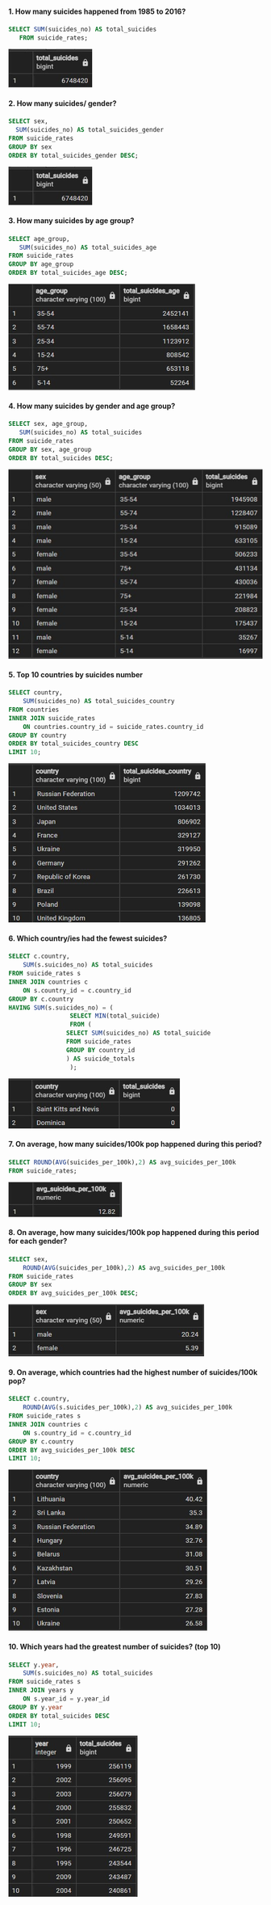 #### 1. How many suicides happened from 1985 to 2016?
 ``` SQL
 SELECT SUM(suicides_no) AS total_suicides
	FROM suicide_rates; 
  ```
  ![totalsuicides](totalsuicides.jpg)
  
#### 2. How many suicides/ gender?
  
  ```SQL
  SELECT sex, 
	SUM(suicides_no) AS total_suicides_gender
FROM suicide_rates
GROUP BY sex
ORDER BY total_suicides_gender DESC;
```

![totalsuicidesgender](totalsuicidesgender.jpg)
 
#### 3. How many suicides by age group?
 
 ```SQL
 SELECT age_group, 
	SUM(suicides_no) AS total_suicides_age 
FROM suicide_rates
GROUP BY age_group
ORDER BY total_suicides_age DESC;
```
![totalsuicidesage](totalsuicidesage.jpg)

#### 4. How many suicides by gender and age group?

 ```SQL
 SELECT sex, age_group, 
	SUM(suicides_no) AS total_suicides 
FROM suicide_rates
GROUP BY sex, age_group
ORDER BY total_suicides DESC;
```
![totalsuicidesgenderage](totalsuicidesgenderage.jpg)

#### 5. Top 10 countries by suicides number
  
```SQL
SELECT country, 
	SUM(suicides_no) AS total_suicides_country 
FROM countries
INNER JOIN suicide_rates
	ON countries.country_id = suicide_rates.country_id
GROUP BY country
ORDER BY total_suicides_country DESC
LIMIT 10;
```
![top10countries](top10countries.jpg)

#### 6. Which country/ies had the fewest suicides?
```SQL
SELECT c.country, 
	SUM(s.suicides_no) AS total_suicides 
FROM suicide_rates s
INNER JOIN countries c
	ON s.country_id = c.country_id
GROUP BY c.country
HAVING SUM(s.suicides_no) = (
			     SELECT MIN(total_suicide) 
			     FROM (
				SELECT SUM(suicides_no) AS total_suicide
				FROM suicide_rates
				GROUP BY country_id
				) AS suicide_totals
			     );
```
![fewestcountry](fewestcountry.jpg)

#### 7. On average, how many suicides/100k pop happened during this period?

```SQL
SELECT ROUND(AVG(suicides_per_100k),2) AS avg_suicides_per_100k 
FROM suicide_rates;
```
![totalavg100k](totalavg100k.jpg)

#### 8. On average, how many suicides/100k pop happened during this period for each gender?

```SQL
SELECT sex, 
	ROUND(AVG(suicides_per_100k),2) AS avg_suicides_per_100k 
FROM suicide_rates
GROUP BY sex
ORDER BY avg_suicides_per_100k DESC;
```
![avg100kgender](avg100kgender.jpg)

#### 9. On average, which countries had the highest number of suicides/100k pop?

```SQL
SELECT c.country, 
	ROUND(AVG(s.suicides_per_100k),2) AS avg_suicides_per_100k
FROM suicide_rates s
INNER JOIN countries c
	ON s.country_id = c.country_id
GROUP BY c.country
ORDER BY avg_suicides_per_100k DESC
LIMIT 10;
```
![avg100kcountry](avg100kcountry.jpg)

#### 10. Which years had the greatest number of suicides? (top 10)

```SQL
SELECT y.year, 
	SUM(s.suicides_no) AS total_suicides 
FROM suicide_rates s
INNER JOIN years y
	ON s.year_id = y.year_id
GROUP BY y.year
ORDER BY total_suicides DESC
LIMIT 10;
```

![top10years](top10years.jpg)
			    

